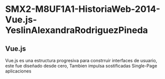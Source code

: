 # SMX2-M8UF1A1-HistoriaWeb-2014-Vue.js-YeslinAlexandraRodriguezPineda

## Vue.js
Vue.js es una estructura progresiva para constrruir interfaces de usuario, este fue diseñado desde cero, Tambien impulsa sostificadas Single-Page aplicaciones
